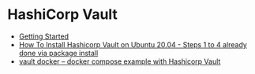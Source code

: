 # HashiCorp Vault

- [Getting Started](https://learn.hashicorp.com/collections/vault/getting-started)
- [How To Install Hashicorp Vault on Ubuntu 20.04 - Steps 1 to 4 already done via package install](https://www.virtualizationhowto.com/2021/01/how-to-install-hashicorp-vault-on-ubuntu-20-04/)
- [vault docker – docker compose example with Hashicorp Vault](https://www.misterpki.com/vault-docker/)
